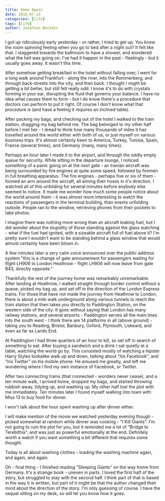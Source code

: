 ```yaml
---
title: Home Again
date: 2018-07-13
categories: [life]
tags: [life]
author: Jonathan Beckett
---
```


I got up ridiculously early yesterday - or rather, I tried to get up. You know the room spinning feeling when you go to bed after a night out? It felt like that. I staggered towards the bathroom to have a shower, and wondered what the hell was going on. I've had it happen in the past - fleetingly - but it usually goes away. It wasn't this time.

After somehow getting breakfast in the hotel without falling over, I went for a long walk around Frankfurt - along the river, into the Rommerberg, and through back-streets into the city, and then back. I thought I might be getting a bit better, but still felt really odd. I know it's to do with crystals forming in your ear, disrupting the fluid that governs your balance. I have no idea what causes them to form - but I do know there's a procedure that doctors can perform to put it right. Of course I don't know what that procedure is (and have a feeling it requires an inclined table).

After packing my bags, and checking out of the hotel I walked to the train station, dragging my bag behind me. The bag belonged to my other half before I met her - I dread to think how many thousands of miles it has travelled around the world either with both of us, or just myself on various business trips. It's almost certainly been to America, Turkey, Tunisia, Spain, France (several times), and Germany (many, many times).

Perhaps an hour later I made it to the airport, and through the oddly empty queue for security. While sitting in the departure lounge, I noticed something of a panic going on at the next gate - an Iranian aircraft was being surrounded by fire engines at quite some speed, followed by firemen in full breathing apparatus. The fire engines - perhaps five or six of them - formed an arm around the aircraft, all aiming their hoses in it's direction. I watched all of this unfolding for several minutes before anybody else seemed to notice. It made me wonder how much some people notice about the world around them - it was almost more interesting to watch the reactions of passengers in the terminal building, than events unfolding outside. People ran to the window, retrieving phones from their pockets to take photos.

I imagine there was nothing more wrong than an aircraft leaking fuel, but I did wonder about the stupidity of those standing against the glass watching - what if the fuel had ignited, with a sizeable aircraft full of fuel above it? I'm pretty sure I wouldn't want to be standing behind a glass window that would almost certainly have been blown in.

A few minutes later a very calm voice announced over the public address system "this is a change of gate announement for passengers waiting for flight LH906 to London Heathrow - flight LH906 will now leave from gate B43, directly opposite."

Thankfully the rest of the journey home was remarkably unremarkable. After landing at Heathrow, I walked straight through border control without a queue, picked my bag up, and set off in the direction of the London Express trains. For those that have not made the journey from Heathrow to London, there is about a mile walk underground along various tunnels to reach the train station that then takes you directly to Paddington Station, on the western side of the city. It goes without saying that London has many railway stations, and several airports - Paddington serves all the main lines into the south west - I think there are 14 platforms in all (above ground) - taking you to Reading, Bristol, Banbury, Oxford, Plymouth, Liskeard, and even as far as Lands End.

At Paddington I had three quarters of an hour to kill, so set off in search of something to eat. After buying a sandwich and a drink I sat quietly at a table, watching the world go by. This consisted mostly of watching a hipster Harry Styles lookalike walk up and down, talking about "his Facebook", and "his Twitter" on his mobile phone. He amused me greatly, and left me wondering where I find my own instance of Facebook, or Twitter.

After two connecting trains (that connected - wonders never cease), and a ten minute walk, I arrived home, dropped my bags, and started throwing rubbish away, tidying up, and washing up. My other half lost the plot with me immediately. Ten minutes later I found myself walking into town with Miss 13 to buy food for dinner.

I won't talk about the hour spent washing up after dinner either.

I will make mention of the movie we watched yesterday evening though - picked somewhat at random while dinner was cooking - "I Kill Giants". I'm not going to ruin the plot for you, but it reminded me a lot of "Bridge to Terebithia", and was just as powerful emotionally at the end. Definitely worth a watch if you want something a bit different that requires some thought.

Today is all about washing clothes - loading the washing machine again, and again, and again.

Oh - final thing - I finished reading "Sleeping Giants" on the way home from Germany. It's a strange book - uneven in parts. I loved the first half of the story, but struggled to stay with the second half. I think part of that is based in the way it is written, but part of it might be that the author changed their mind about the direction of the story. I'm only guessing of course. I have the sequel sitting on my desk, so will let you know how it goes.